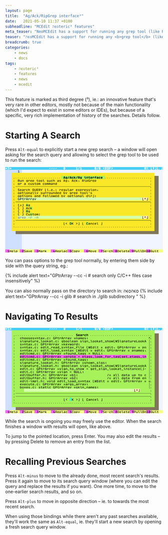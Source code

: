 ```yaml
---
layout: page
title:  "Ag/Ack/RipGrep interface³"
date:   2021-05-10 11:37 +0100
subheadline: "MCEdit הϵѻteric³ features"
meta_teaser: "NeoMCEdit has a support for running any grep tool (like RipGrep or traditional grep) and parsing its output, allowing for quick navigation in projects."
teaser: "הϵѻMCEdit has a support for running any <b>grep tool</b> (like <b>RipGrep</b> or traditional <b>grep</b>) and parsing its output, allowing for quick navigation in projects."
breadcrumb: true
categories: 
    - news
    - docs
tags:
    - הϵѻteric³
    - features
    - news
    - mcedit
---
```


This feature is marked as third degree (³), ie.: an innovative 
feature that's very rare in other editors, mostly not because
of the main functionality (which I'd expect to exist in some
editors or IDEs), but because of a specific, very rich 
implementation of history of the searches. Details follow.


# Starting A Search

Press `Alt-equal` to explicitly start a new grep search – a window
will open asking for the search query and allowing to select the
grep tool to be used to run the search: 

![New search query window](/assets/img/grep_query_win.png)

You can pass options to the grep tool normally, by entering them
side by side with the query string, eg.:

{% include alert text="GPtrArray --cc -i # search only C/C++ files case insensitively" %}

You can also normally pass on the directory to search in:
הϵѻהϵѻ
{% include alert text="GPtrArray --cc -i glib # search in ./glib subdirectory " %}


# Navigating To Results

![New grep results window](/assets/img/grep_results.png)

While the search is ongoing you may freely use the editor. When the
search finishes a window with results will open, like above.

To jump to the pointed location, press Enter. You may also edit the
results – by pressing Delete to remove an entry from the list.

# Recalling Previous Searches

Press `Alt-minus` to move to the already done, most recent search's
results. Press it again to move to its search query window (where
you can edit the query and replace the results if you want). One
more time, to move to the one-earlier search results, and so on.

Press `Alt-plus` to move in opposite direction – ie. to towards the
most recent search.

When using those bindings while there aren't any past searches
available, they'll work the same as `Alt-equal`, ie. they'll start
a new search by opening a fresh search query window.
